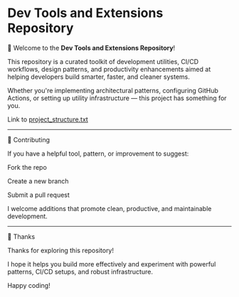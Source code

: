 # Dev Tools and Extensions Repository
👋 Welcome to the **Dev Tools and Extensions Repository**! 

This repository is a curated toolkit of development utilities, CI/CD workflows, design patterns, and productivity enhancements aimed at helping developers build smarter, faster, and cleaner systems.

Whether you're implementing architectural patterns, configuring GitHub Actions, or setting up utility infrastructure — this project has something for you.

Link to [project_structure.txt](project_structure.txt)

---

🤝 Contributing

If you have a helpful tool, pattern, or improvement to suggest:

Fork the repo

Create a new branch

Submit a pull request

I welcome additions that promote clean, productive, and maintainable development.

---

🙏 Thanks

Thanks for exploring this repository!

I hope it helps you build more effectively and experiment with powerful patterns, CI/CD setups, and robust infrastructure.

Happy coding!

